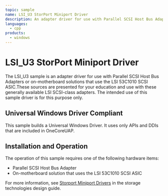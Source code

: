 ```yaml
---
topic: sample
name: LSI_U3 StorPort Miniport Driver
description: An adapter driver for use with Parallel SCSI Host Bus Adapters or on-motherboard solutions that use the LSI 53C1010 SCSI ASIC.
languages:
  - cpp
products:
  - windows
---
```


<!---
    name: LSI_U3 StorPort Miniport Driver
    platform: WDM
    language: cpp
    category: Storage
    description: An adapter driver for use with Parallel SCSI Host Bus Adapters or on-motherboard solutions that use the LSI 53C1010 SCSI ASIC.
    samplefwlink: http://go.microsoft.com/fwlink/p/?LinkId=617982
--->

# LSI\_U3 StorPort Miniport Driver

The LSI\_U3 sample is an adapter driver for use with Parallel SCSI Host Bus Adapters or on-motherboard solutions that use the LSI 53C1010 SCSI ASIC.These sources are presented for your education and use with these generally available LSI SCSI-class adapters. The intended use of this sample driver is for this purpose only.

## Universal Windows Driver Compliant

This sample builds a Universal Windows Driver. It uses only APIs and DDIs that are included in OneCoreUAP.

## Installation and Operation

The operation of this sample requires one of the following hardware items:

- Parallel SCSI Host Bus Adapter
- On-motherboard solution that uses the LSI 53C1010 SCSI ASIC

For more information, see [Storport Miniport Drivers](http://msdn.microsoft.com/en-us/library/windows/hardware/ff567562) in the storage technologies design guide.
